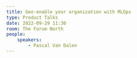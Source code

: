 ```yaml
---
title: Geo-enable your organization with MLOps
type: Product Talks
date: 2022-09-29 11:30
room: The Forum North
people:
    speakers:
        - Pascal Van Dalen
---
```

